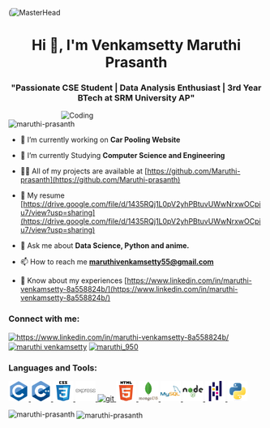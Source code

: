 (![MasterHead](https://user-images.githubusercontent.com/74038190/225813708-98b745f2-7d22-48cf-9150-083f1b00d6c9.gif)
<h1 align="center">Hi 👋, I'm Venkamsetty Maruthi Prasanth</h1>
<h3 align="center">"Passionate CSE Student | Data Analysis Enthusiast | 3rd Year BTech at SRM University AP"</h3>



<img align="right" alt="Coding" width="400" src="https://encrypted-tbn0.gstatic.com/images?q=tbn:ANd9GcRKxFl-F_n3X4nEt_EK6OiYXw4vF94VSQmbRHFqre2CfcsmjTvasGFArdS3Eyt3X06368g&usqp=CAU​">

<p align="left"> <img src="https://komarev.com/ghpvc/?username=maruthi-prasanth&label=Profile%20views&color=0e75b6&style=flat" alt="maruthi-prasanth" /> </p>

- 🔭 I’m currently working on **Car Pooling Website**

- 🌱 I’m currently Studying **Computer Science and Engineering**

- 👨‍💻 All of my projects are available at [https://github.com/Maruthi-prasanth](https://github.com/Maruthi-prasanth)

- 📝 My resume [https://drive.google.com/file/d/1435RQj1L0pV2yhPBtuvUWwNrxwOCpiu7/view?usp=sharing](https://drive.google.com/file/d/1435RQj1L0pV2yhPBtuvUWwNrxwOCpiu7/view?usp=sharing)

- 💬 Ask me about **Data Science, Python and anime.**

- 📫 How to reach me **maruthivenkamsetty55@gmail.com**

- 📄 Know about my experiences [https://www.linkedin.com/in/maruthi-venkamsetty-8a558824b/](https://www.linkedin.com/in/maruthi-venkamsetty-8a558824b/)

<h3 align="left">Connect with me:</h3>
<p align="left">
<a href="https://linkedin.com/in/https://www.linkedin.com/in/maruthi-venkamsetty-8a558824b/" target="blank"><img align="center" src="https://raw.githubusercontent.com/rahuldkjain/github-profile-readme-generator/master/src/images/icons/Social/linked-in-alt.svg" alt="https://www.linkedin.com/in/maruthi-venkamsetty-8a558824b/" height="30" width="40" /></a>
<a href="https://fb.com/maruthi venkamsetty" target="blank"><img align="center" src="https://raw.githubusercontent.com/rahuldkjain/github-profile-readme-generator/master/src/images/icons/Social/facebook.svg" alt="maruthi venkamsetty" height="30" width="40" /></a>
<a href="https://instagram.com/maruthi_950" target="blank"><img align="center" src="https://raw.githubusercontent.com/rahuldkjain/github-profile-readme-generator/master/src/images/icons/Social/instagram.svg" alt="maruthi_950" height="30" width="40" /></a>
</p>

<h3 align="left">Languages and Tools:</h3>
<p align="left"> <a href="https://www.cprogramming.com/" target="_blank" rel="noreferrer"> <img src="https://raw.githubusercontent.com/devicons/devicon/master/icons/c/c-original.svg" alt="c" width="40" height="40"/> </a> <a href="https://www.w3schools.com/cpp/" target="_blank" rel="noreferrer"> <img src="https://raw.githubusercontent.com/devicons/devicon/master/icons/cplusplus/cplusplus-original.svg" alt="cplusplus" width="40" height="40"/> </a> <a href="https://www.w3schools.com/css/" target="_blank" rel="noreferrer"> <img src="https://raw.githubusercontent.com/devicons/devicon/master/icons/css3/css3-original-wordmark.svg" alt="css3" width="40" height="40"/> </a> <a href="https://expressjs.com" target="_blank" rel="noreferrer"> <img src="https://raw.githubusercontent.com/devicons/devicon/master/icons/express/express-original-wordmark.svg" alt="express" width="40" height="40"/> </a> <a href="https://git-scm.com/" target="_blank" rel="noreferrer"> <img src="https://www.vectorlogo.zone/logos/git-scm/git-scm-icon.svg" alt="git" width="40" height="40"/> </a> <a href="https://www.w3.org/html/" target="_blank" rel="noreferrer"> <img src="https://raw.githubusercontent.com/devicons/devicon/master/icons/html5/html5-original-wordmark.svg" alt="html5" width="40" height="40"/> </a> <a href="https://www.mongodb.com/" target="_blank" rel="noreferrer"> <img src="https://raw.githubusercontent.com/devicons/devicon/master/icons/mongodb/mongodb-original-wordmark.svg" alt="mongodb" width="40" height="40"/> </a> <a href="https://www.mysql.com/" target="_blank" rel="noreferrer"> <img src="https://raw.githubusercontent.com/devicons/devicon/master/icons/mysql/mysql-original-wordmark.svg" alt="mysql" width="40" height="40"/> </a> <a href="https://nodejs.org" target="_blank" rel="noreferrer"> <img src="https://raw.githubusercontent.com/devicons/devicon/master/icons/nodejs/nodejs-original-wordmark.svg" alt="nodejs" width="40" height="40"/> </a> <a href="https://pandas.pydata.org/" target="_blank" rel="noreferrer"> <img src="https://raw.githubusercontent.com/devicons/devicon/2ae2a900d2f041da66e950e4d48052658d850630/icons/pandas/pandas-original.svg" alt="pandas" width="40" height="40"/> </a> <a href="https://www.python.org" target="_blank" rel="noreferrer"> <img src="https://raw.githubusercontent.com/devicons/devicon/master/icons/python/python-original.svg" alt="python" width="40" height="40"/> </a> </p>

<p><img align="left" src="https://github-readme-stats.vercel.app/api/top-langs?username=maruthi-prasanth&show_icons=true&locale=en&layout=compact" alt="maruthi-prasanth" /></p>

<p>&nbsp;<img align="center" src="https://github-readme-stats.vercel.app/api?username=maruthi-prasanth&show_icons=true&locale=en" alt="maruthi-prasanth" /></p>

